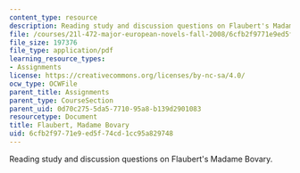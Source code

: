 ```yaml
---
content_type: resource
description: Reading study and discussion questions on Flaubert's Madame Bovary.
file: /courses/21l-472-major-european-novels-fall-2008/6cfb2f9771e9ed5f74cd1cc95a829748_flaubert.pdf
file_size: 197376
file_type: application/pdf
learning_resource_types:
- Assignments
license: https://creativecommons.org/licenses/by-nc-sa/4.0/
ocw_type: OCWFile
parent_title: Assignments
parent_type: CourseSection
parent_uid: 0d70c275-5da5-7710-95a8-b139d2901083
resourcetype: Document
title: Flaubert, Madame Bovary
uid: 6cfb2f97-71e9-ed5f-74cd-1cc95a829748
---
```

Reading study and discussion questions on Flaubert's Madame Bovary.